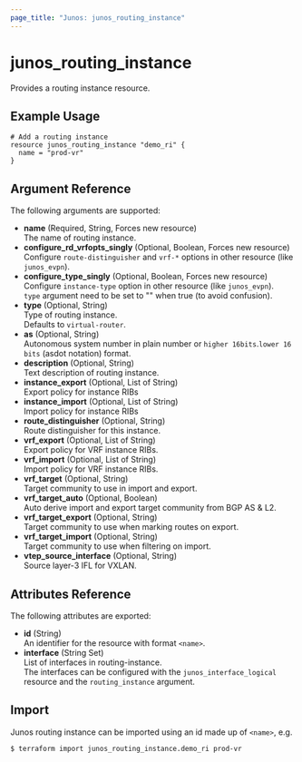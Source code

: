 ```yaml
---
page_title: "Junos: junos_routing_instance"
---
```


# junos_routing_instance

Provides a routing instance resource.

## Example Usage

```hcl
# Add a routing instance
resource junos_routing_instance "demo_ri" {
  name = "prod-vr"
}
```

## Argument Reference

The following arguments are supported:

- **name** (Required, String, Forces new resource)  
  The name of routing instance.
- **configure_rd_vrfopts_singly** (Optional, Boolean, Forces new resource)  
  Configure `route-distinguisher` and `vrf-*` options in other resource (like `junos_evpn`).
- **configure_type_singly** (Optional, Boolean, Forces new resource)  
  Configure `instance-type` option in other resource (like `junos_evpn`).  
  `type` argument need to be set to "" when true (to avoid confusion).
- **type** (Optional, String)  
  Type of routing instance.  
  Defaults to `virtual-router`.
- **as** (Optional, String)  
  Autonomous system number in plain number or `higher 16bits`.`lower 16 bits` (asdot notation) format.
- **description** (Optional, String)  
  Text description of routing instance.
- **instance_export** (Optional, List of String)  
  Export policy for instance RIBs
- **instance_import** (Optional, List of String)  
  Import policy for instance RIBs
- **route_distinguisher** (Optional, String)  
  Route distinguisher for this instance.
- **vrf_export** (Optional, List of String)  
  Export policy for VRF instance RIBs.
- **vrf_import** (Optional, List of String)  
  Import policy for VRF instance RIBs.
- **vrf_target** (Optional, String)  
  Target community to use in import and export.
- **vrf_target_auto** (Optional, Boolean)  
  Auto derive import and export target community from BGP AS & L2.
- **vrf_target_export** (Optional, String)  
  Target community to use when marking routes on export.
- **vrf_target_import** (Optional, String)  
  Target community to use when filtering on import.
- **vtep_source_interface** (Optional, String)  
  Source layer-3 IFL for VXLAN.

## Attributes Reference

The following attributes are exported:

- **id** (String)  
  An identifier for the resource with format `<name>`.
- **interface** (String Set)  
  List of interfaces in routing-instance.  
  The interfaces can be configured with the `junos_interface_logical` resource and the
  `routing_instance` argument.

## Import

Junos routing instance can be imported using an id made up of `<name>`, e.g.

```shell
$ terraform import junos_routing_instance.demo_ri prod-vr
```
